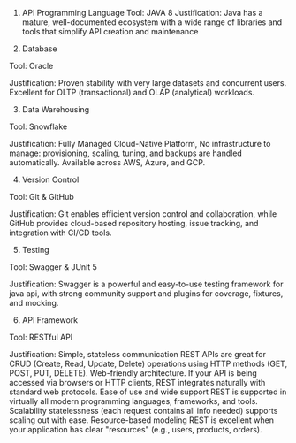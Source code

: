 



1. API Programming Language
  Tool: JAVA 8
  Justification: Java has a mature, well-documented ecosystem with a wide range of libraries and tools that simplify API creation and maintenance


2. Database

Tool: Oracle

Justification: Proven stability with very large datasets and concurrent users. Excellent for OLTP (transactional) and OLAP (analytical) workloads.


3. Data Warehousing

Tool: Snowflake

Justification: Fully Managed Cloud-Native Platform, No infrastructure to manage: provisioning, scaling, tuning, and backups are handled automatically. Available across AWS, Azure, and GCP.


4. Version Control

Tool: Git & GitHub

Justification: Git enables efficient version control and collaboration, while GitHub provides cloud-based repository hosting, issue tracking, and integration with CI/CD tools.


5. Testing

Tool: Swagger & JUnit 5

Justification: Swagger is a powerful and easy-to-use testing framework for java api, with strong community support and plugins for coverage, fixtures, and mocking.

6. API Framework

Tool: RESTful API

Justification: Simple, stateless communication REST APIs are great for CRUD (Create, Read, Update, Delete) operations using HTTP methods (GET, POST, PUT, DELETE).
              Web-friendly architecture. If your API is being accessed via browsers or HTTP clients, REST integrates naturally with standard web protocols. Ease of use and wide support REST is supported in virtually all modern programming languages, frameworks, and                    tools. Scalability statelessness (each request contains all info needed) supports scaling out with ease. Resource-based modeling REST is excellent when your application has clear "resources" (e.g., users, products, orders).

